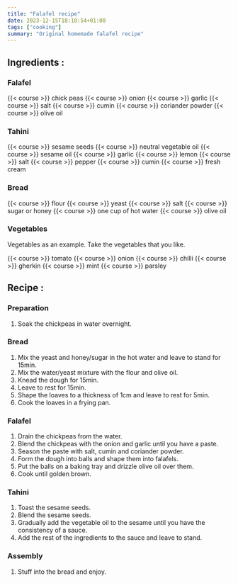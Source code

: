 ```yaml
---
title: "Falafel recipe"
date: 2023-12-15T18:10:54+01:00
tags: ["cooking"]
summary: "Original homemade falafel recipe"
---
```


## Ingredients :


### Falafel

{{< course >}} chick peas
{{< course >}} onion
{{< course >}} garlic
{{< course >}} salt
{{< course >}} cumin
{{< course >}} coriander powder
{{< course >}} olive oil

### Tahini

{{< course >}} sesame seeds
{{< course >}} neutral vegetable oil
{{< course >}} sesame oil
{{< course >}} garlic
{{< course >}} lemon
{{< course >}} salt
{{< course >}} pepper
{{< course >}} cumin
{{< course >}} fresh cream

### Bread

{{< course >}} flour
{{< course >}} yeast
{{< course >}} salt
{{< course >}} sugar or honey
{{< course >}} one cup of hot water
{{< course >}} olive oil

### Vegetables

Vegetables as an example.
Take the vegetables that you like.

{{< course >}} tomato
{{< course >}} onion
{{< course >}} chilli
{{< course >}} gherkin
{{< course >}} mint
{{< course >}} parsley

## Recipe :

### Preparation

1. Soak the chickpeas in water overnight.

### Bread

1. Mix the yeast and honey/sugar in the hot water and leave to stand for 15min.
1. Mix the water/yeast mixture with the flour and olive oil.
1. Knead the dough for 15min.
1. Leave to rest for 15min.
1. Shape the loaves to a thickness of 1cm and leave to rest for 5min.
1. Cook the loaves in a frying pan.

### Falafel

1. Drain the chickpeas from the water.
1. Blend the chickpeas with the onion and garlic until you have a paste.
1. Season the paste with salt, cumin and coriander powder.
1. Form the dough into balls and shape them into falafels.
1. Put the balls on a baking tray and drizzle olive oil over them.
1. Cook until golden brown.

### Tahini

1. Toast the sesame seeds.
1. Blend the sesame seeds.
1. Gradually add the vegetable oil to the sesame until you have the consistency of a sauce.
1. Add the rest of the ingredients to the sauce and leave to stand.

### Assembly

1. Stuff into the bread and enjoy.
